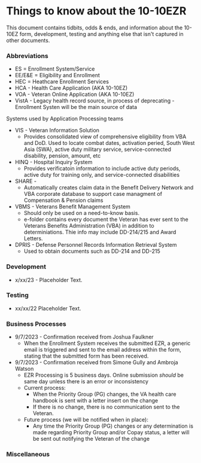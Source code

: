 # Things to know about the 10-10EZR
This document contains tidbits, odds & ends, and information about the 10-10EZ form, development, testing and anything else that isn't captured in other documents.

### Abbreviations
- ES = Enrollment System/Service
- EE/E&E = Eligibility and Enrollment
- HEC = Heathcare Enrollment Services
- HCA - Health Care Application (AKA 10-10EZ)
- VOA - Veteran Online Application (AKA 10-10EZ)
- VistA - Legacy health record source, in process of deprecating - Enrollment Systen will be the main source of data

Systems used by Application Processing teams
- VIS - Veteran Information Solution 
     - Provides consolidated view of comprehensive eligibility from VBA and DoD.  Used to locate combat dates, activation peried, South West Asia (SWA), active duty military service, service-connected disability, pension, amount, etc
- HINQ - Hospital Inquiry System
     - Provides verificatoin information to include active duty periods, active duty for training only, and service-connected disabilities
- SHARE - 
     - Automatically creates claim data in the Benefit Delivery Network and VBA corporate database to support case managment of Compensation & Pension claims
- VBMS - Veterans Benefit Management System
     - Should only be used on a need-to-know basis.
     - e-folder contains every document the Veteran has ever sent to the Veterans Benefits Administration (VBA) in addition to determiniations.  Thie info may include DD-214/215 and Award Letters.
- DPRIS - Defense Personnel Records Information Retrieval System
     - Used to obtain documents such as DD-214 and DD-215

### Development
- x/xx/23 - Placeholder Text.


### Testing
- xx/xx/22 Placeholder Text.

### Business Processes
- 9/7/2023 - Confirmation received from Joshua Faulkner
     - When the Enrollment System receives the submitted EZR, a generic email is triggered and sent to the email address within the form, stating that the submitted form has been received.
- 9/7/2023 - Confirmation received from Simone Gully and Ambroja Watson
     - EZR Processing is 5 business days.  Online submission _should_ be same day unless there is an error or inconsistency
     - Current process:
          - When the Priority Group (PG) changes, the VA health care handbook is sent with a letter insert on the change
          - If there is no change, there is no communication sent to the Veteran.
     - Future process (we will be notified when in place):
          - Any time the Priority Group (PG) changes or any determination is made regarding Priority Group and/or Copay status, a letter will be sent out notifying the Veteran of the change
 
### Miscellaneous
